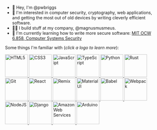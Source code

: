 - 👋 Hey, I'm @pwbriggs
- 👀 I'm interested in computer security, cryptography, web applications, and getting the most out of old devices by writing cleverly efficient software.
- 👨‍💻 I build stuff at my company, @magnusmusmeus.
- 🌱 I'm currently learning how to write more secure software: [MIT OCW 6.858, Computer Systems Security][6858]

[6858]: https://ocw.mit.edu/courses/6-858-computer-systems-security-fall-2014/

Some things I'm familiar with (_click a logo to learn more_):

<p>
    <a href="https://developer.mozilla.org/en-US/docs/Glossary/HTML5" target="_blank" rel="noreferrer" title="HTML5">
        <img src="https://raw.githubusercontent.com/danielcranney/readme-generator/main/public/icons/skills/html5-colored.svg" width="75" height="75" alt="HTML5" />
    </a>
    <a href="https://www.w3.org/TR/CSS/#css" target="_blank" rel="noreferrer" title="CSS3">
        <img src="https://raw.githubusercontent.com/danielcranney/readme-generator/main/public/icons/skills/css3-colored.svg" width="75" height="75" alt="CSS3" />
    </a>
    <a href="https://developer.mozilla.org/en-US/docs/Web/JavaScript" target="_blank" rel="noreferrer" title="JavaScript">
        <img src="https://raw.githubusercontent.com/danielcranney/readme-generator/main/public/icons/skills/javascript-colored.svg" width="75" height="75" alt="JavaScript" />
    </a>
    <a href="https://www.typescriptlang.org/" target="_blank" rel="noreferrer" title="TypeScript">
        <img src="https://raw.githubusercontent.com/danielcranney/readme-generator/main/public/icons/skills/typescript-colored.svg" width="75" height="75" alt="TypeScript" />
    </a>
    <a href="https://www.python.org/" target="_blank" rel="noreferrer" title="Python">
        <img src="https://raw.githubusercontent.com/danielcranney/readme-generator/main/public/icons/skills/python-colored.svg" width="75" height="75" alt="Python" />
    </a>
    <a href="https://www.rust-lang.org/" target="_blank" rel="noreferrer" title="Rust">
        <img src="https://raw.githubusercontent.com/danielcranney/readme-generator/main/public/icons/skills/rust-colored.svg" width="75" height="75" alt="Rust" />
    </a>
    <a href="https://git-scm.com/" target="_blank" rel="noreferrer" title="Git">
        <img src="https://raw.githubusercontent.com/danielcranney/readme-generator/main/public/icons/skills/git-colored.svg" width="75" height="75" alt="Git" />
    </a>
    <a href="https://reactjs.org/" target="_blank" rel="noreferrer" title="React">
        <img src="https://raw.githubusercontent.com/danielcranney/readme-generator/main/public/icons/skills/react-colored.svg" width="75" height="75" alt="React" />
    </a>
    <a href="https://remix.run/" target="_blank" rel="noreferrer" title="Remix">
        <img src="https://raw.githubusercontent.com/danielcranney/readme-generator/main/public/icons/skills/remix-colored.svg" width="75" height="75" alt="Remix" />
    </a>
    <a href="https://mui.com/" target="_blank" rel="noreferrer" title="Material UI">
        <img src="https://raw.githubusercontent.com/danielcranney/readme-generator/main/public/icons/skills/materialui-colored.svg" width="75" height="75" alt="Material UI" />
    </a>
    <a href="https://babeljs.io/" target="_blank" rel="noreferrer" title="Babel">
        <img src="https://raw.githubusercontent.com/danielcranney/readme-generator/main/public/icons/skills/babel-colored.svg" width="75" height="75" alt="Babel" />
    </a>
    <a href="https://webpack.js.org/" target="_blank" rel="noreferrer" title="Webpack">
        <img src="https://raw.githubusercontent.com/danielcranney/readme-generator/main/public/icons/skills/webpack-colored.svg" width="75" height="75" alt="Webpack" />
    </a>
    <a href="https://nodejs.org/en/" target="_blank" rel="noreferrer" title="NodeJS">
        <img src="https://raw.githubusercontent.com/danielcranney/readme-generator/main/public/icons/skills/nodejs-colored.svg" width="75" height="75" alt="NodeJS" />
    </a>
    <a href="https://www.djangoproject.com/" target="_blank" rel="noreferrer" title="Django">
        <img src="https://raw.githubusercontent.com/danielcranney/readme-generator/main/public/icons/skills/django-colored.svg" width="75" height="75" alt="Django" />
    </a>
    <a href="https://aws.amazon.com" target="_blank" rel="noreferrer" title="Amazon Web Services">
        <img src="https://raw.githubusercontent.com/danielcranney/readme-generator/main/public/icons/skills/aws-colored.svg" width="75" height="75" alt="Amazon Web Services" />
    </a>
    <a href="https://www.arduino.cc/" target="_blank" rel="noreferrer" title="Arduino">
        <img src="https://raw.githubusercontent.com/danielcranney/readme-generator/main/public/icons/skills/arduino-colored.svg" width="75" height="75" alt="Arduino" />
    </a>
</p>
